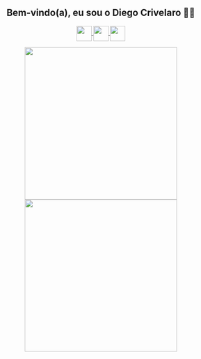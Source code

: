 <h2 align="center">Bem-vindo(a), eu sou o Diego Crivelaro 👋🤓</h2>

<p align="center">
<a href="https://github.com/diegocrivelaro" target="_blank"> <img src="https://image.flaticon.com/icons/png/512/779/779088.png" width="35px" align="center"> </a>
<a href="https://www.linkedin.com/in/diegocrivelaro/" target="_blank"> <img src="https://image.flaticon.com/icons/png/512/174/174857.png" width="35px" align="center"> </a>
<a href="https://www.instagram.com/diego_crivelaro/" target="_blank"> <img src="https://image.flaticon.com/icons/png/512/1384/1384063.png" width="35px" align="center"> </a>
</p>


<p align="center">
<img src="https://github-readme-stats.vercel.app/api?username=diegocrivelaro&count_private=true&show_icons=true&theme=radical" width="350px"> 
<img src="https://github-readme-stats.vercel.app/api/top-langs/?username=diegocrivelaro&layout=compact&theme=radical" width="350px">
</p>
